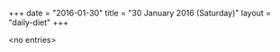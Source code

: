 +++
date = "2016-01-30"
title = "30 January 2016 (Saturday)"
layout = "daily-diet"
+++

\<no entries\>